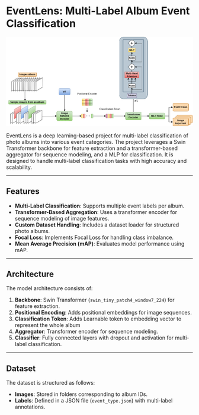 # EventLens: Multi-Label Album Event Classification

![Architecture](architecture.png)

EventLens is a deep learning-based project for multi-label classification of photo albums into various event categories. The project leverages a Swin Transformer backbone for feature extraction and a transformer-based aggregator for sequence modeling, and a MLP for classification. It is designed to handle multi-label classification tasks with high accuracy and scalability.

---

## Features

- **Multi-Label Classification**: Supports multiple event labels per album.
- **Transformer-Based Aggregation**: Uses a transformer encoder for sequence modeling of image features.
- **Custom Dataset Handling**: Includes a dataset loader for structured photo albums.
- **Focal Loss**: Implements Focal Loss for handling class imbalance.
- **Mean Average Precision (mAP)**: Evaluates model performance using mAP.

---

## Architecture

The model architecture consists of:
1. **Backbone**: Swin Transformer (`swin_tiny_patch4_window7_224`) for feature extraction.
2. **Positional Encoding**: Adds positional embeddings for image sequences.
4. **Classification Token**: Adds Learnable token to embedding vector to represent the whole album
3. **Aggregator**: Transformer encoder for sequence modeling.
4. **Classifier**: Fully connected layers with dropout and activation for multi-label classification.

---

## Dataset

The dataset is structured as follows:
- **Images**: Stored in folders corresponding to album IDs.
- **Labels**: Defined in a JSON file (`event_type.json`) with multi-label annotations.
